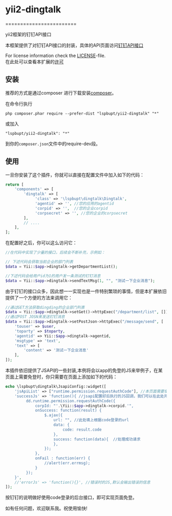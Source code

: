 # yii2-dingtalk
========================

yii2框架的钉钉API接口  

本框架提供了对钉钉API接口的封装，具体的API页面访问[钉钉API接口](http://ddtalk.github.io/dingTalkDoc/)  

For license information check the [LICENSE](LICENSE.md)-file.  
在此处可以查看本扩展的[许可](LICENSE.md)  


安装
------------

推荐的方式是通过composer 进行下载安装[composer](http://getcomposer.org/download/)。  

在命令行执行  
```
php composer.phar require --prefer-dist "lspbupt/yii2-dingtalk" "*"
```

或加入  

```
"lspbupt/yii2-dingtalk": "*"
```

到你的`composer.json`文件中的require-dev段。  

使用
-----

一旦你安装了这个插件，你就可以直接在配置文件中加入如下的代码：  


```php
return [
    'components' => [
        'dingtalk' => [
             'class' => '\lspbupt\dingtalk\Dingtalk',
             'agentid' => '', //您的应用的agentid 
             'corpid' => '',  //您的企业corpid
             'corpsecret' => '', //您的企业的corpsecret
        ],
        // .... 
    ],   
];
```

在配置好之后，你可以这么访问它：   
```php
//在代码中实现了少量的接口，后续会不断补充，示例如：  

// 下述代码会获取当前企业的部门列表
$data = Yii::$app->dingtalk->getDepartmentList();

//下述代码会给用户id为1的用户发一条测试的钉钉消息  
$data = Yii::$app->dingtalk->sendTextMsg(1, "", "测试一下企业消息");
```

由于钉钉的接口众多，因此想一一实现也是一件特别繁琐的事情，但是本扩展依旧提供了一个方便的方法来调用它：  
```php
//通过GET方法获取dingding的企业部门列表
$data = Yii::$app->dingtalk->setGet()->httpExec("/department/list", []);
//通过POST JOSN来发送钉钉消息
$data = Yii::$app->dingtalk->setPostJson->httpExec("/message/send", [
    'touser' => $user,
    'toparty' => $toparty,
    'agentid' => Yii::$app->dingtalk->agentid,
    'msgtype' => 'text',
    'text' => [
        'content' => '测试一下企业消息'
    ],
]);
```

本插件依旧提供了JSAPI的一些封装,本例将会以app的免登的JS来举例子，在某页面上需要免登时，你只需要在页面上添加如下的代码：  
```php 
echo \lspbupt\dingtalk\JsapiConfig::widget([
    'jsApiList' => ["runtime.permission.requestAuthCode"], //本页面需要使用的jsapi,本例中为免登服务
    'successJs' => 'function(){ //jsapi配置好后执行的JS回调，我们可以在此处开始写执行的代码
         dd.runtime.permission.requestAuthCode({
             corpId: "'.\Yii::$app->dingtalk->corpid.'",
             onSuccess: function(result) {
                 $.ajax({
                     url: "", //此处填上根据code登录的url
                     data: {
                         code: result.code
                     },
                     success: function(data){  //处理成功请求
                     },
                 });
             },
             onFail : function(err) {
                 //alert(err.errmsg);
             }
         });
    }',
    //'errorJs' => 'function(){}', //错误时的JS,默认会输出错误的信息
]);
```
按钉钉的说明做好使用code登录的后台接口，即可实现页面免登。  


如有任何问题，欢迎联系我。祝使用愉快!  
